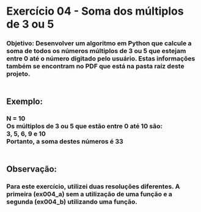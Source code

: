 <h1>Exercício 04 - Soma dos múltiplos de 3 ou 5</h1>

<h3>Objetivo: Desenvolver um algoritmo em Python que calcule a soma de todos os números múltiplos de 3 ou 5 que estejam entre 0 até o número digitado pelo usuário.
Estas informações também se encontram no PDF que está na pasta raíz deste projeto.
<br><br></h3>
<h2>Exemplo:</h2>
<h3>N = 10
<br>
Os múltiplos de 3 ou 5 que estão entre 0 até 10 são:
<br>
3, 5, 6, 9 e 10
<br>
Portanto, a soma destes números é 33
<br><br>
<h2>Observação:</h2>
<h3>Para este exercício, utilizei duas resoluções diferentes. A primeira (ex004_a) sem a utilização de uma função e a segunda (ex004_b) utilizando uma função.
</h3>
